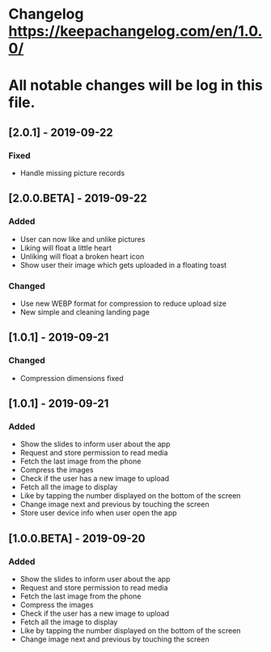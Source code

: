 # Changelog https://keepachangelog.com/en/1.0.0/

# All notable changes will be log in this file.

## [2.0.1] - 2019-09-22
### Fixed
- Handle missing picture records

## [2.0.0.BETA] - 2019-09-22
### Added
- User can now like and unlike pictures
- Liking will float a little heart
- Unliking will float a broken heart icon
- Show user their image which gets uploaded in a floating toast

### Changed
- Use new WEBP format for compression to reduce upload size
- New simple and cleaning landing page

## [1.0.1] - 2019-09-21
### Changed
- Compression dimensions fixed

## [1.0.1] - 2019-09-21
### Added
- Show the slides to inform user about the app
- Request and store permission to read media
- Fetch the last image from the phone
- Compress the images
- Check if the user has a new image to upload
- Fetch all the image to display
- Like by tapping the number displayed on the bottom of the screen
- Change image next and previous by touching the screen
- Store user device info when user open the app

## [1.0.0.BETA] - 2019-09-20
### Added
- Show the slides to inform user about the app
- Request and store permission to read media
- Fetch the last image from the phone
- Compress the images
- Check if the user has a new image to upload
- Fetch all the image to display
- Like by tapping the number displayed on the bottom of the screen
- Change image next and previous by touching the screen